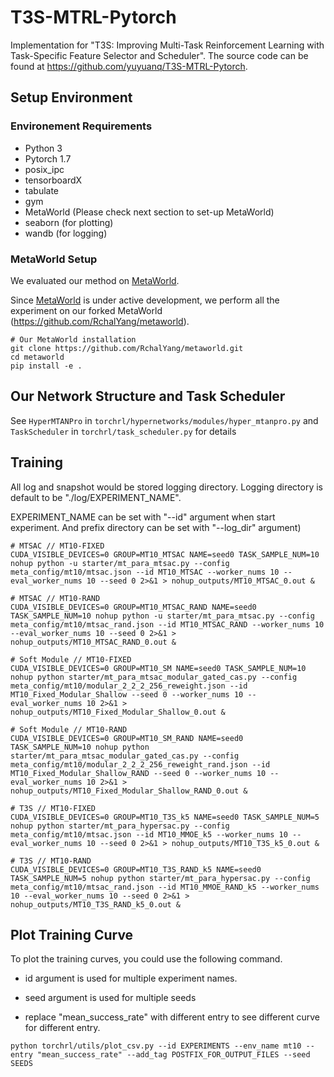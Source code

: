 # T3S-MTRL-Pytorch

Implementation for "T3S: Improving Multi-Task Reinforcement Learning with Task-Specific Feature Selector and Scheduler". The source code can be found at https://github.com/yuyuanq/T3S-MTRL-Pytorch.

## Setup Environment

### Environement Requirements
* Python 3
* Pytorch 1.7
* posix_ipc
* tensorboardX
* tabulate
* gym
* MetaWorld (Please check next section to set-up MetaWorld)
* seaborn (for plotting)
* wandb (for logging)
### MetaWorld Setup
We evaluated our method on [MetaWorld](https://meta-world.github.io).

Since [MetaWorld](https://meta-world.github.io) is under active development, we perform all the experiment on our forked MetaWorld (https://github.com/RchalYang/metaworld).

```
# Our MetaWorld installation
git clone https://github.com/RchalYang/metaworld.git
cd metaworld
pip install -e .
```

## Our Network Structure and Task Scheduler

See ```HyperMTANPro``` in ```torchrl/hypernetworks/modules/hyper_mtanpro.py``` and ```TaskScheduler``` in ```torchrl/task_scheduler.py``` for details

## Training

All log and snapshot would be stored logging directory. Logging directory is default to be "./log/EXPERIMENT_NAME". 

EXPERIMENT_NAME can be set with "--id" argument when start experiment. And prefix directory can be set with "--log_dir" argument)

```
# MTSAC // MT10-FIXED
CUDA_VISIBLE_DEVICES=0 GROUP=MT10_MTSAC NAME=seed0 TASK_SAMPLE_NUM=10 nohup python -u starter/mt_para_mtsac.py --config meta_config/mt10/mtsac.json --id MT10_MTSAC --worker_nums 10 --eval_worker_nums 10 --seed 0 2>&1 > nohup_outputs/MT10_MTSAC_0.out &

# MTSAC // MT10-RAND
CUDA_VISIBLE_DEVICES=0 GROUP=MT10_MTSAC_RAND NAME=seed0 TASK_SAMPLE_NUM=10 nohup python -u starter/mt_para_mtsac.py --config meta_config/mt10/mtsac_rand.json --id MT10_MTSAC_RAND --worker_nums 10 --eval_worker_nums 10 --seed 0 2>&1 > nohup_outputs/MT10_MTSAC_RAND_0.out &

# Soft Module // MT10-FIXED
CUDA_VISIBLE_DEVICES=0 GROUP=MT10_SM NAME=seed0 TASK_SAMPLE_NUM=10 nohup python starter/mt_para_mtsac_modular_gated_cas.py --config meta_config/mt10/modular_2_2_2_256_reweight.json --id MT10_Fixed_Modular_Shallow --seed 0 --worker_nums 10 --eval_worker_nums 10 2>&1 > nohup_outputs/MT10_Fixed_Modular_Shallow_0.out &

# Soft Module // MT10-RAND
CUDA_VISIBLE_DEVICES=0 GROUP=MT10_SM_RAND NAME=seed0 TASK_SAMPLE_NUM=10 nohup python starter/mt_para_mtsac_modular_gated_cas.py --config meta_config/mt10/modular_2_2_2_256_reweight_rand.json --id MT10_Fixed_Modular_Shallow_RAND --seed 0 --worker_nums 10 --eval_worker_nums 10 2>&1 > nohup_outputs/MT10_Fixed_Modular_Shallow_RAND_0.out &

# T3S // MT10-FIXED
CUDA_VISIBLE_DEVICES=0 GROUP=MT10_T3S_k5 NAME=seed0 TASK_SAMPLE_NUM=5 nohup python starter/mt_para_hypersac.py --config meta_config/mt10/mtsac.json --id MT10_MMOE_k5 --worker_nums 10 --eval_worker_nums 10 --seed 0 2>&1 > nohup_outputs/MT10_T3S_k5_0.out &

# T3S // MT10-RAND
CUDA_VISIBLE_DEVICES=0 GROUP=MT10_T3S_RAND_k5 NAME=seed0 TASK_SAMPLE_NUM=5 nohup python starter/mt_para_hypersac.py --config meta_config/mt10/mtsac_rand.json --id MT10_MMOE_RAND_k5 --worker_nums 10 --eval_worker_nums 10 --seed 0 2>&1 > nohup_outputs/MT10_T3S_RAND_k5_0.out &

```

## Plot Training Curve

To plot the training curves, you could use the following command.

* id argument is used for multiple experiment names.

* seed argument is used for multiple seeds

* replace "mean_success_rate" with different entry to see different curve for different entry.

```
python torchrl/utils/plot_csv.py --id EXPERIMENTS --env_name mt10 --entry "mean_success_rate" --add_tag POSTFIX_FOR_OUTPUT_FILES --seed SEEDS
```

